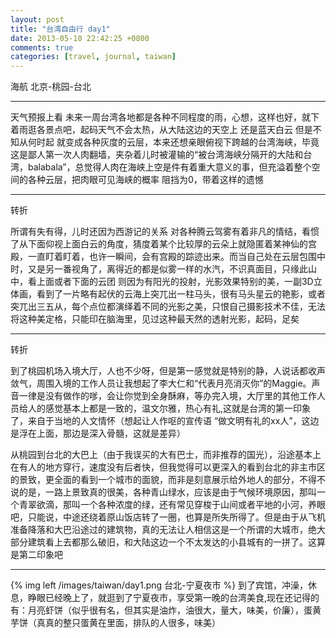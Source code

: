 ```yaml
---
layout: post
title: "台湾自由行 day1"
date: 2013-05-10 22:42:25 +0800
comments: true
categories: [travel, journal, taiwan]
---
```

海航 北京-桃园-台北

----------

天气预报上看 未来一周台湾各地都是各种不同程度的雨，心想，这样也好，就下着雨逛各景点吧，起码天气不会太热，从大陆这边的天空上 还是蓝天白云 但是不知从何时起 就变成各种灰度的云层，本来还想亲眼俯视下跨越的台湾海峡，毕竟 这是鄙人第一次人肉翻墙，夹杂着儿时被灌输的“被台湾海峡分隔开的大陆和台湾，balabala”，总觉得人肉在海峡上空是件有着重大意义的事，但充溢着整个空间的各种云层，把肉眼可见海峡的概率 阻挡为0，带着这样的遗憾
<!-- more -->

----------
转折


所谓有失有得，儿时还因为西游记的关系 对各种腾云驾雾有着非凡的情结，看惯了从下面仰视上面白云的角度，猜度着某个比较厚的云朵上就隐匿着某神仙的宫殿，一直盯着盯着，也许一瞬间，会有宫殿的踪迹出来。而当自己处在云层包围中时，又是另一番视角了，离得近的都是似雾一样的水汽，不识真面目，只缘此山中，看上面或者下面的云团 则因为有阳光的投射，光影效果特别的美，一副3D立体画，看到了一片略有起伏的云海上突兀出一柱马头，很有马头星云的艳影，或者突兀出三五从，每个点位都演绎着不同的光影之美，只恨自己摄影技术不佳，无法将这种美定格，只能印在脑海里，见过这种最天然的透射光影，起码，足矣


----------
转折

到了桃园机场入境大厅，人也不少呀，但是第一感觉就是特别的静，人说话都收声敛气，周围入境的工作人员让我想起了李大仁和“代表月亮消灭你”的Maggie。声音一律是没有做作的嗲，会让你觉到全身酥麻，等办完入境，大厅里的其他工作人员给人的感觉基本上都是一致的，温文尔雅，热心有礼,这就是台湾的第一印象了，来自于当地的人文情怀（想起让人作呕的宣传语 “做文明有礼的xx人”，这边是浮在上面，那边是深入骨髓，这就是差异）

从桃园到台北的大巴上（由于我误买的大有巴士，而非推荐的国光），沿途基本上在有人的地方穿行，速度没有后者快，但我觉得可以更深入的看到台北的非主市区的景致，更全面的看到一个城市的面貌，而非是刻意展示给外地人的部分，不得不说的是，一路上景致真的很美，各种青山绿水，应该是由于气候环境原因，那叫一个青翠欲滴，那叫一个各种浓度的绿，还有常见穿梭于山间或者平地的小河，养眼吧，只能说，中途还绕着原山饭店转了一圈，也算是所失所得了。但是由于从飞机准备降落和大巴沿途过的建筑物，真的无法让人相信这是一个所谓的大城市，绝大部分建筑看上去都那么破旧，和大陆这边一个不太发达的小县城有的一拼了。这算是第二印象吧

----------
{% img left /images/taiwan/day1.png 台北-宁夏夜市 %}
到了宾馆，冲澡，休息，睁眼已经晚上了，就逛到了宁夏夜市，享受第一晚的台湾美食,现在还记得的有：月亮虾饼（似乎很有名，但其实是油炸，油很大，量大，味美，价廉），蛋黄芋饼（真真的整只蛋黄在里面，排队的人很多，味美）
